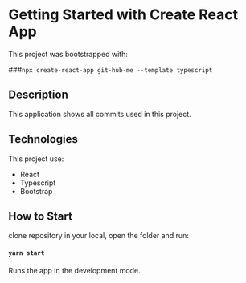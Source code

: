 # Getting Started with Create React App

This project was bootstrapped with:

###`npx create-react-app git-hub-me --template typescript`
## Description

This application shows all commits used in this project.

## Technologies

This project use:<br/>
- React
- Typescript
- Bootstrap


## How to Start

clone repository in your local, open the folder and run:

#### `yarn start`

Runs the app in the development mode.


